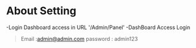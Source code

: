 
# About Setting
-Login Dashboard access in URL '/Admin/Panel'
-DashBoard Access Login 
> Email :admin@admin.com
> password : admin123


